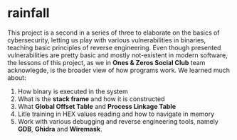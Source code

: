 # rainfall
This project is a second in a series of three to elaborate on the basics of cybersecurity, letting us play with various vulnerabilities in binaries, teaching basic principles of reverse engineering.
Even though presented vulnerabilities are pretty basic and mostly not-existent in modern software, the lessons of this project, as we in **Ones & Zeros Social Club** team acknowlegde, is the broader view of how programs work. We learned much about:
1) How binary is executed in the system
2) What is the **stack frame** and how it is constructed
3) What **Global Offset Table** and **Process Linkage Table**
4) Litle training in HEX values reading and how to navigate in memory
5) Work with various debugging and reverse engineering tools, namely **GDB**, **Ghidra** and **Wiremask**.

